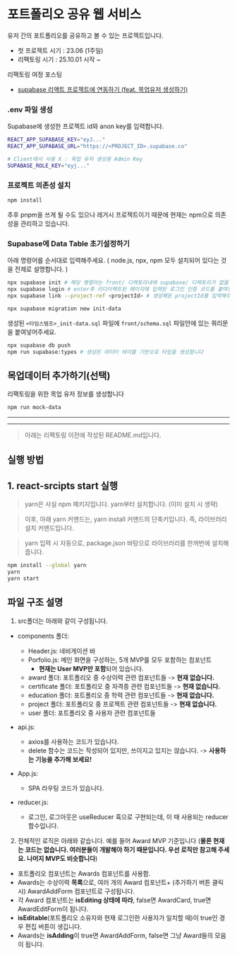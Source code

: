 # 포트폴리오 공유 웹 서비스

유저 간의 포트폴리오를 공유하고 볼 수 있는 프로젝트입니다.

- 첫 프로젝트 시기 : 23.06 (1주일)
- 리팩토링 시기 : 25.10.01 시작 ~

<detail>
<summary>리팩토링 여정 포스팅</summary>

- [supabase 리액트 프로젝트에 연동하기 (feat. 목업유저 생성하기)](https://devchaeyoung.tistory.com/entry/supabase-%EB%A6%AC%EC%95%A1%ED%8A%B8-%ED%94%84%EB%A1%9C%EC%A0%9D%ED%8A%B8%EC%97%90-%EC%97%B0%EB%8F%99%ED%95%98%EA%B8%B0-feat-%EB%AA%A9%EC%97%85%EC%9C%A0%EC%A0%80-%EC%83%9D%EC%84%B1%ED%95%98%EA%B8%B0)

</detail>

### .env 파일 생성

Supabase에 생성한 프로젝트 id와 anon key를 입력합니다.

```bash
REACT_APP_SUPABASE_KEY="eyJ..."
REACT_APP_SUPABASE_URL="https://<PROJECT_ID>.supabase.co"

# Client에서 사용 X : 목업 유저 생성용 Admin Key
SUPABASE_ROLE_KEY="eyj..."
```

### 프로젝트 의존성 설치

```bash
npm install
```

추후 pnpm을 쓰게 될 수도 있으나 레거시 프로젝트이기 때문에 현재는 npm으로 의존성을 관리하고 있습니다.

### Supabase에 Data Table 초기설정하기

아래 명령어를 순서대로 입력해주세요. ( node.js, npx, npm 모두 설치되어 있다는 것을 전제로 설명합니다. )

```bash
npx supabase init # 해당 명령어는 front/ 디렉토리내에 supabase/ 디렉토리가 없을 경우만 실행합니다
npx supabase login # enter후 리다이렉트된 페이지에 입력된 로그인 인증 코드를 붙여넣어줍니다.
npx supabase link --project-ref <projectId> # 생성해둔 projectId를 입력해주세요

npx supabase migration new init-data
```

생성된 `<타임스템프>_init-data.sql` 파일에 `front/schema.sql` 파일안에 있는 쿼리문을 붙여넣어주세요.

```bash
npx supabase db push
npm run supabase:types # 생성된 데이터 테이블 기반으로 타입을 생성합니다
```

## 목업데이터 추가하기(선택)

리팩토링을 위한 목업 유저 정보를 생성합니다

```bash
npm run mock-data
```

---

---

> 아래는 리팩토링 이전에 작성된 README.md입니다.

## 실행 방법

## 1. react-srcipts start 실행

> yarn은 사실 npm 패키지입니다. yarn부터 설치합니다. (이미 설치 시 생략)

> 이후, 아래 yarn 커맨드는, yarn install 커맨드의 단축키입니다. 즉, 라이브러리 설치 커맨드입니다.

> yarn 입력 시 자동으로, package.json 바탕으로 라이브러리를 한꺼번에 설치해 줍니다.

```bash
npm install --global yarn
yarn
yarn start
```

## 파일 구조 설명

1. src폴더는 아래와 같이 구성됩니다.

- components 폴더:
  - Header.js: 네비게이션 바
  - Porfolio.js: 메인 화면을 구성하는, 5개 MVP를 모두 포함하는 컴포넌트
    - **현재는 User MVP만 포함**되어 있습니다.
  - award 폴더: 포트폴리오 중 수상이력 관련 컴포넌트들 -> **현재 없습니다.**
  - certificate 폴더: 포트폴리오 중 자격증 관련 컴포넌트들 -> **현재 없습니다.**
  - education 폴더: 포트폴리오 중 학력 관련 컴포넌트들 -> **현재 없습니다.**
  - project 폴더: 포트폴리오 중 프로젝트 관련 컴포넌트들 -> **현재 없습니다.**
  - user 폴더: 포트폴리오 중 사용자 관련 컴포넌트들

- api.js:
  - axios를 사용하는 코드가 있습니다.
  - delete 함수는 코드는 작성되어 있지만, 쓰이지고 있지는 않습니다. -> **사용하는 기능을 추가해 보세요!**
- App.js:
  - SPA 라우팅 코드가 있습니다.
- reducer.js:
  - 로그인, 로그아웃은 useReducer 훅으로 구현되는데, 이 때 사용되는 reducer 함수입니다.

2. 전체적인 로직은 아래와 같습니다. 예를 들어 Award MVP 기준입니다 (**물론 현재는 코드는 없습니다. 여러분들이 개발해야 하기 때문입니다. 우선 로직만 참고해 주세요. 나머지 MVP도 비슷합니다**)

- 포트폴리오 컴포넌트는 Awards 컴포넌트를 사용함.
- Awards는 수상이력 **목록**으로, 여러 개의 Award 컴포넌트+ (추가하기 버튼 클릭 시) AwardAddForm 컴포넌트로 구성됩니다.
- 각 Award 컴포넌트는 **isEditing 상태에 따라**, false면 AwardCard, true면 AwardEditForm이 됩니다.
- **isEditable**(포트폴리오 소유자와 현재 로그인한 사용자가 일치할 때)이 true인 경우 편집 버튼이 생깁니다.
- Awards는 **isAdding**이 true면 AwardAddForm, false면 그냥 Award들의 모음이 됩니다.
